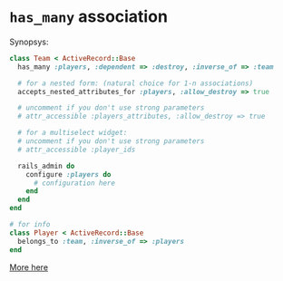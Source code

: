# `has_many` association

Synopsys:

```ruby
class Team < ActiveRecord::Base
  has_many :players, :dependent => :destroy, :inverse_of => :team

  # for a nested form: (natural choice for 1-n associations)
  accepts_nested_attributes_for :players, :allow_destroy => true

  # uncomment if you don't use strong parameters
  # attr_accessible :players_attributes, :allow_destroy => true

  # for a multiselect widget:
  # uncomment if you don't use strong parameters
  # attr_accessible :player_ids

  rails_admin do
    configure :players do
      # configuration here
    end
  end
end

# for info
class Player < ActiveRecord::Base
  belongs_to :team, :inverse_of => :players
end
```

[More here](../lib/rails_admin/config/fields/types/has_many_association.rb)
